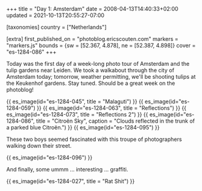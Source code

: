 +++
title = "Day 1: Amsterdam"
date = 2008-04-13T14:40:33+02:00
updated = 2021-10-13T20:55:27-07:00

[taxonomies]
country = ["Netherlands"]

[extra]
first_published_on = "photoblog.ericscouten.com"
markers = "markers.js"
bounds = {sw = [52.367, 4.878], ne = [52.387, 4.898]}
cover = "es-1284-086"
+++

Today was the first day of a week-long photo tour of Amsterdam and the tulip gardens near Leiden. We took a walkabout through the city of Amsterdam today; tomorrow, weather permitting, we'll be shooting tulips at the Keukenhof gardens. Stay tuned. Should be a great week on the photoblog!

<!-- more -->

{{ es_image(id="es-1284-045", title = "Malaguti") }}
{{ es_image(id="es-1284-059") }}
{{ es_image(id="es-1284-063", title = "Reflections") }}
{{ es_image(id="es-1284-073", title = "Reflections 2") }}
{{ es_image(id="es-1284-086", title = "Citroën Sky", caption = "Clouds reflected in the trunk of a parked blue Citroën.") }}
{{ es_image(id="es-1284-095") }}

These two boys seemed fascinated with this troupe of photographers walking down their street.

{{ es_image(id="es-1284-096") }}

And finally, some ummm ... interesting ... graffiti.

{{ es_image(id="es-1284-027", title = "Rat Shit") }}
